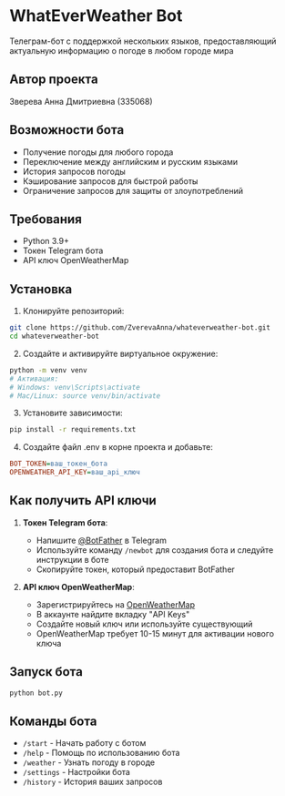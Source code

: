 # WhatEverWeather Bot 

Телеграм-бот с поддержкой нескольких языков, предоставляющий актуальную информацию о погоде в любом городе мира 

## Автор проекта
Зверева Анна Дмитриевна (335068)  

## Возможности бота

- Получение погоды для любого города
- Переключение между английским и русским языками
- История запросов погоды
- Кэширование запросов для быстрой работы
- Ограничение запросов для защиты от злоупотреблений

## Требования

- Python 3.9+
- Токен Telegram бота
- API ключ OpenWeatherMap

## Установка

1. Клонируйте репозиторий:
```bash
git clone https://github.com/ZverevaAnna/whateverweather-bot.git
cd whateverweather-bot
```

2. Создайте и активируйте виртуальное окружение:
```bash
python -m venv venv
# Активация:
# Windows: venv\Scripts\activate
# Mac/Linux: source venv/bin/activate
```

3. Установите зависимости:
```bash
pip install -r requirements.txt
```

4. Создайте файл .env в корне проекта и добавьте:
```ini
BOT_TOKEN=ваш_токен_бота
OPENWEATHER_API_KEY=ваш_api_ключ
```

## Как получить API ключи

1. **Токен Telegram бота**:
   - Напишите [@BotFather](https://t.me/BotFather) в Telegram
   - Используйте команду `/newbot` для создания бота и следуйте инструкции в боте
   - Скопируйте токен, который предоставит BotFather

2. **API ключ OpenWeatherMap**:
   - Зарегистрируйтесь на [OpenWeatherMap](https://openweathermap.org/api)
   - В аккаунте найдите вкладку "API Keys"
   - Создайте новый ключ или используйте существующий
   - OpenWeatherMap требует 10-15 минут для активации нового ключа

## Запуск бота

```bash
python bot.py
```

## Команды бота

- `/start` - Начать работу с ботом
- `/help` - Помощь по использованию бота
- `/weather` - Узнать погоду в городе
- `/settings` - Настройки бота
- `/history` - История ваших запросов
